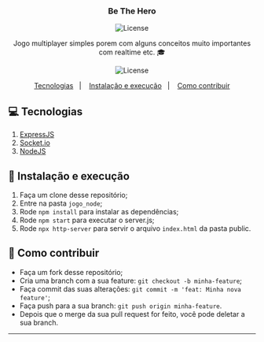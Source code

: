 <h3 align="center">
  Be The Hero
</h3>

<p align="center">
   <img alt="License" src="telas.gif">
</p>

<p align="center">Jogo multiplayer simples porem com alguns conceitos muito importantes com realtime etc. 🎓</p>

<p align="center">
  <img alt="License" src="https://img.shields.io/badge/license-MIT-%2304D361">
</p>

<p align="center">
  <a href="#-Tecnologias">Tecnologias</a>&nbsp;&nbsp;&nbsp;|&nbsp;&nbsp;&nbsp;
  <a href="#-instalacao-e-execução">Instalação e execução</a>&nbsp;&nbsp;&nbsp;|&nbsp;&nbsp;&nbsp;
  <a href="#-como-contribuir">Como contribuir</a>
</p>


## 💻 Tecnologias
1. <a href="https://expressjs.com/pt-br/starter/installing.html" target="_blank" alt="ExpressJS" >ExpressJS</a>
2. <a href="https://socket.io/get-started/chat/" target="_blank" alt="Socket.io" >Socket.io</a>
3. <a href="https://nodejs.org/en/" target="_blank" alt="ExpressJS" >NodeJS</a>

## 🚀 Instalação e execução
1. Faça um clone desse repositório;
2. Entre na pasta `jogo_node`;
3. Rode `npm install` para instalar as dependências;
4. Rode `npm start` para executar o server.js;
5. Rode `npx http-server` para servir o arquivo `index.html` da pasta public.

## 🤔 Como contribuir

- Faça um fork desse repositório;
- Cria uma branch com a sua feature: `git checkout -b minha-feature`;
- Faça commit das suas alterações: `git commit -m 'feat: Minha nova feature'`;
- Faça push para a sua branch: `git push origin minha-feature`.
- Depois que o merge da sua pull request for feito, você pode deletar a sua branch.
--- 
